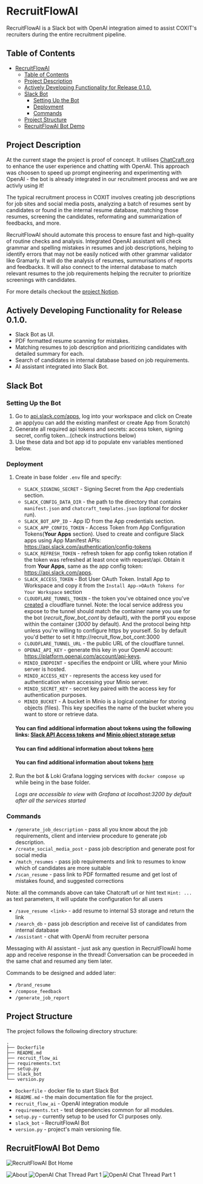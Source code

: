 # RecruitFlowAI

RecruitFlowAI is a Slack bot with OpenAI integration aimed to assist COXIT's recruiters during the entire recruitment pipeline.

## Table of Contents

- [RecruitFlowAI](#recruitflowai)
  - [Table of Contents](#table-of-contents)
  - [Project Description](#project-description)
  - [Actively Developing Functionality for Release 0.1.0.](#actively-developing-functionality-for-release-010)
  - [Slack Bot](#slack-bot)
    - [Setting Up the Bot](#setting-up-the-bot)
    - [Deployment](#deployment)
    - [Commands](#commands)
  - [Project Structure](#project-structure)
  - [RecruitFlowAI Bot Demo](#recruitflowai-bot-demo)

## Project Description

At the current stage the project is proof of concept. It utilises [ChatCraft.org](https://chatcraft.org/) to enhance the user experience and chatting with OpenAI. This approach was choosen to speed up prompt engineering and experimenting with OpenAI - the bot is already integrated in our recruitment process and we are activly using it!

The typical recruitment process in COXIT involves creating job descriptions for job sites and social media posts, analyzing a batch of resumes sent by candidates or found in the internal resume database, matching those resumes, screening the candidates, reformating and summarization of feedbacks, and more.

RecruitFlowAI should automate this process to ensure fast and high-quality of routine checks and analysis. Integrated OpenAI assistant will check grammar and spelling mistakes in resumes and job descriptions, helping to identify errors that may not be easily noticed with other grammar validator like Gramarly. It will do the analysis of resumes, summurisations of reports and feedbacks. It will also connect to the internal database to match relevant resumes to the job requirements helping the recruiter to prioritize screenings with candidates.

For more details checkout the [project Notion](https://cotton-radar-ab3.notion.site/CVScanAI-25ca5c0e61fd4ad284796443dd258c3a).

## Actively Developing Functionality for Release 0.1.0.

- Slack Bot as UI.
- PDF formatted resume scanning for mistakes.
- Matching resumes to job description and prioritizing candidates with detailed summary for each.
- Search of candidates in internal database based on job requirements.
- AI assistant integrated into Slack Bot.

## Slack Bot

### Setting Up the Bot

1. Go to [api.slack.com/apps](https://api.slack.com/apps), log into your workspace and click on Create an app(you can add the existing manifest or create App from Scratch)
2. Generate all required api tokens and secrets: access token, signing secret, config token...(check instructions below)
3. Use these data and bot app id to populate env variables mentioned below.

### Deployment

1. Create in base folder `.env` file and specify:

   - `SLACK_SIGNING_SECRET` - Signing Secret from the App credentials section.
   - `SLACK_CONFIG_DATA_DIR` - the path to the directory that contains `manifest.json` and `chatcraft_templates.json` (optional for docker run).
   - `SLACK_BOT_APP_ID` - App ID from the App credentials section.
   - `SLACK_APP_CONFIG_TOKEN` - Access Token from App Configuration Tokens(**Your Apps** section). Used to create and configure Slack apps using App Manifest APIs: https://api.slack.com/authentication/config-tokens
   - `SLACK_REFRESH_TOKEN` - refresh token for app config token rotation if the token was refreshed at least once with request/api. Obtain it from **Your Apps**, same as the app config token: https://api.slack.com/apps.
   - `SLACK_ACCESS_TOKEN` - Bot User OAuth Token. Install App to Workspace and copy it from the `Install App->OAuth Tokens for Your Workspace` section
   - `CLOUDFLARE_TUNNEL_TOKEN` - the token you've obtained once you've [created](https://developers.cloudflare.com/cloudflare-one/connections/connect-networks/get-started/create-remote-tunnel/) a cloudflare tunnel. Note: the local service address you expose to the tunnel should match the container name you use for the bot (_recruit_flow_bot_cont_ by default), with the port# you expose within the container (_3000_ by default). And the protocol being http unless you're willing to configure https by yourself. So by default you'd better to set it http://recruit_flow_bot_cont:3000
   - `CLOUDFLARE_TUNNEL_URL` - the public URL of the cloudflare tunnel.
   - `OPENAI_API_KEY` - generate this key in your OpenAI account: https://platform.openai.com/account/api-keys.
   - `MINIO_ENDPOINT` - specifies the endpoint or URL where your Minio server is hosted.
   - `MINIO_ACCESS_KEY` - represents the access key used for authentication when accessing your Minio server.
   - `MINIO_SECRET_KEY` - secret key paired with the access key for authentication purposes.
   - `MINIO_BUCKET` - A bucket in Minio is a logical container for storing objects (files). This key specifies the name of the bucket where you want to store or retrieve data.

   #### You can find additional information about tokens using the following links: [Slack API Access tokens](https://api.slack.com/authentication/token-types) and [Minio object storage setup](https://min.io/docs/minio/container/index.html)

   #### You can find additional information about tokens [here](https://api.slack.com/authentication/token-types)

   #### You can find additional information about tokens [here](https://api.slack.com/authentication/token-types)

2. Run the bot & Loki Grafana logging services with `docker compose up` while being in the base folder.

   _Logs are accessible to view with Grafana at localhost:3200 by default after all the services started_

### Commands

- `/generate_job_description` - pass all you know about the job requirements, client and interview procedure to generate job description.
- `/create_social_media_post` - pass job description and generate post for social media
- `/match_resumes` - pass job requirements and link to resumes to know which of candidates are more suitable
- `/scan_resume` - pass link to PDF formatted resume and get lost of mistakes found, and suggested corrections

Note: all the commands above can take Chatcraft url or hint text `Hint: ...` as text parameters, it will update the configuration for all users

- `/save_resume <link>` - add resume to internal S3 storage and return the link
- `/search_db` - pass job description and receive list of candidates from internal database
- `/assistant` - chat with OpenAI from recruiter persona

Messaging with AI assistant - just ask any question in RecruitFlowAI home app and receive response in the thread! Conversation can be proceeded in the same chat and resumed any tiem later.

Commands to be designed and added later:

- `/brand_resume`
- `/compose_feedback`
- `/generate_job_report`

## Project Structure

The project follows the following directory structure:

```
.
├── Dockerfile
├── README.md
├── recruit_flow_ai
├── requirements.txt
├── setup.py
├── slack_bot
└── version.py
```

- `Dockerfile` - docker file to start Slack Bot
- `README.md` - the main documentation file for the project.
- `recruit_flow_ai` - OpenAI integration module
- `requirements.txt` - test dependencies common for all modules.
- `setup.py` - currently setup to be used for CI purposes only.
- `slack_bot` - RecruitFlowAI Bot
- `version.py` - project's main versioning file.

## RecruitFlowAI Bot Demo

![RecruitFlowAI Bot Home](https://github.com/COXIT-CO/RecruitFlowAI/blob/dev/media/RecruitFlowAI_Home.png)

![About](https://github.com/COXIT-CO/RecruitFlowAI/blob/dev/media/RecruitFlowAI_Commands.png)
![OpenAI Chat Thread Part 1](https://github.com/COXIT-CO/RecruitFlowAI/blob/dev/media/RecruitFlowAI_ChatThread_1.png)
![OpenAI Chat Thread Part 1](https://github.com/COXIT-CO/RecruitFlowAI/blob/dev/media/RecruitFlowAI_ChatThread_2.png)
